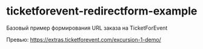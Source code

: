 # ticketforevent-redirectform-example
 Базовый пример формирования URL заказа на TicketForEvent
 
 Превью: https://extras.ticketforevent.com/excursion-1-demo/

